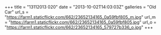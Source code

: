 +++
title = "13112013 020"
date = "2013-10-02T14:03:03Z"
galleries = "Old Car"
url_s = "https://farm1.staticflickr.com/662/23652134165_0a59fbf805_m.jpg"
url_m = "https://farm1.staticflickr.com/662/23652134165_0a59fbf805.jpg"
url_o = "https://farm1.staticflickr.com/662/23652134165_579727b336_o.jpg"
+++

